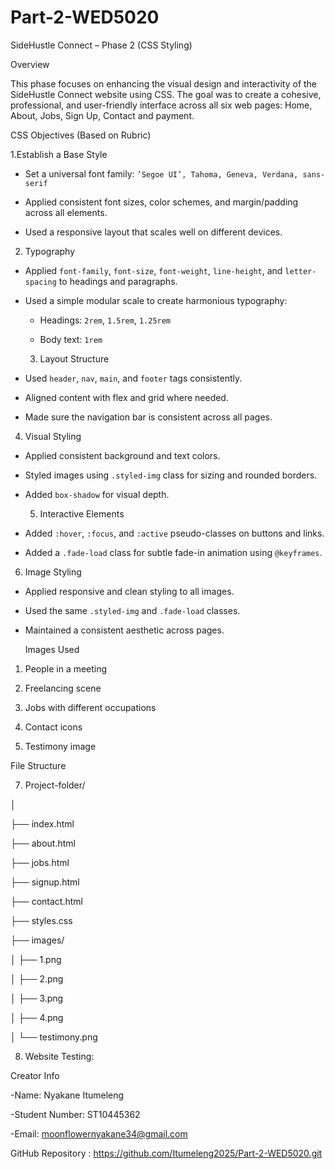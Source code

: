 # Part-2-WED5020
SideHustle Connect – Phase 2 (CSS Styling) 

 
 Overview 

This phase focuses on enhancing the visual design and interactivity of the SideHustle Connect website using CSS. The goal was to create a cohesive, professional, and user-friendly interface across all six web pages: Home, About, Jobs, Sign Up, Contact and payment. 

 

 CSS Objectives (Based on Rubric) 

 1.Establish a Base Style

- Set a universal font family: `’Segoe UI’, Tahoma, Geneva, Verdana, sans-serif` 

- Applied consistent font sizes, color schemes, and margin/padding across all elements. 

- Used a responsive layout that scales well on different devices. 

 2. Typography

- Applied `font-family`, `font-size`, `font-weight`, `line-height`, and `letter-spacing` to headings and paragraphs. 

- Used a simple modular scale to create harmonious typography: 

  - Headings: `2rem`, `1.5rem`, `1.25rem` 

  - Body text: `1rem` 

  3. Layout Structure

- Used `header`, `nav`, `main`, and `footer` tags consistently. 

- Aligned content with flex and grid where needed. 

- Made sure the navigation bar is consistent across all pages. 

 4. Visual Styling

- Applied consistent background and text colors. 

- Styled images using `.styled-img` class for sizing and rounded borders. 

- Added `box-shadow` for visual depth. 

  5. Interactive Elements

- Added `:hover`, `:focus`, and `:active` pseudo-classes on buttons and links. 

- Added a `.fade-load` class for subtle fade-in animation using `@keyframes`. 

 6. Image Styling 

- Applied responsive and clean styling to all images. 

- Used the same `.styled-img` and `.fade-load` classes. 

- Maintained a consistent aesthetic across pages. 

  Images Used 

1. People in a meeting 

2. Freelancing scene 

3. Jobs with different occupations 

4. Contact icons 

5. Testimony image 

  File Structure 


7. Project-folder/ 

│ 

├── index.html 

├── about.html 

├── jobs.html 

├── signup.html 

├── contact.html 

├── styles.css 

├── images/ 

│   ├── 1.png

│   ├── 2.png

│   ├── 3.png

│   ├── 4.png

│   └── testimony.png

8. Website Testing: 


Creator Info 

-Name: Nyakane Itumeleng   

-Student Number: ST10445362   

-Email: moonflowernyakane34@gmail.com 

 GitHub Repository : https://github.com/Itumeleng2025/Part-2-WED5020.git